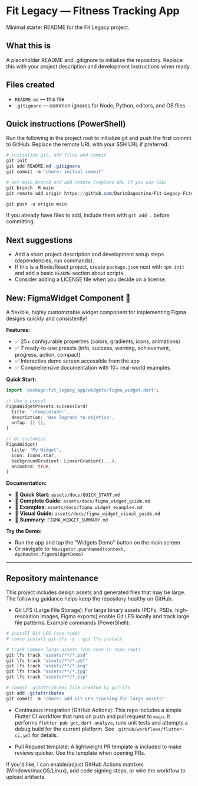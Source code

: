 # Fit Legacy — Fitness Tracking App

Minimal starter README for the Fit Legacy project.

## What this is
A placeholder README and .gitignore to initialize the repository. Replace this with your project description and development instructions when ready.

## Files created
- `README.md` — this file
- `.gitignore` — common ignores for Node, Python, editors, and OS files

## Quick instructions (PowerShell)
Run the following in the project root to initialize git and push the first commit to GitHub. Replace the remote URL with your SSH URL if preferred.

```powershell
# initialize git, add files and commit
git init
git add README.md .gitignore
git commit -m "chore: initial commit"

# set main branch and add remote (replace URL if you use SSH)
git branch -M main
git remote add origin https://github.com/DarioDagostino/Fit-Legacy-Fitness-Tracking-App.git

git push -u origin main
```

If you already have files to add, include them with `git add .` before committing.

## Next suggestions
- Add a short project description and development setup steps (dependencies, run commands).
- If this is a Node/React project, create `package.json` next with `npm init` and add a basic `README` section about scripts.
- Consider adding a LICENSE file when you decide on a license.

## New: FigmaWidget Component 🎨

A flexible, highly customizable widget component for implementing Figma designs quickly and consistently!

**Features:**
- ✅ 25+ configurable properties (colors, gradients, icons, animations)
- ✅ 7 ready-to-use presets (info, success, warning, achievement, progress, action, compact)
- ✅ Interactive demo screen accessible from the app
- ✅ Comprehensive documentation with 10+ real-world examples

**Quick Start:**
```dart
import 'package:fit_legacy_app/widgets/figma_widget.dart';

// Use a preset
FigmaWidgetPresets.successCard(
  title: '¡Completado!',
  description: 'Has logrado tu objetivo',
  onTap: () {},
)

// Or customize
FigmaWidget(
  title: 'My Widget',
  icon: Icons.star,
  backgroundGradient: LinearGradient(...),
  animated: true,
)
```

**Documentation:**
- 📘 **Quick Start:** `assets/docs/QUICK_START.md`
- 📗 **Complete Guide:** `assets/docs/figma_widget_guide.md`
- 📙 **Examples:** `assets/docs/figma_widget_examples.md`
- 📕 **Visual Guide:** `assets/docs/figma_widget_visual_guide.md`
- 📄 **Summary:** `FIGMA_WIDGET_SUMMARY.md`

**Try the Demo:**
- Run the app and tap the "Widgets Demo" button on the main screen
- Or navigate to: `Navigator.pushNamed(context, AppRoutes.figmaWidgetDemo)`

---

## Repository maintenance

This project includes design assets and generated files that may be large. The following guidance helps keep the repository healthy on GitHub.

- Git LFS (Large File Storage): For large binary assets (PDFs, PSDs, high-resolution images, Figma exports) enable Git LFS locally and track large file patterns. Example commands (PowerShell):

```powershell
# install Git LFS (one-time)
# choco install git-lfs -y ; git lfs install

# track common large assets (run once in repo root)
git lfs track "assets/**/*.psd"
git lfs track "assets/**/*.pdf"
git lfs track "assets/**/*.png"
git lfs track "assets/**/*.jpg"
git lfs track "assets/**/*.zip"

# commit .gitattributes file created by git-lfs
git add .gitattributes
git commit -m "chore: add Git LFS tracking for large assets"
```

- Continuous Integration (GitHub Actions): This repo includes a simple Flutter CI workflow that runs on push and pull request to `main`. It performs `flutter pub get`, `dart analyze`, runs unit tests and attempts a debug build for the current platform. See `.github/workflows/flutter-ci.yml` for details.

- Pull Request template: A lightweight PR template is included to make reviews quicker. Use the template when opening PRs.

If you'd like, I can enable/adjust GitHub Actions matrixes (Windows/macOS/Linux), add code signing steps, or wire the workflow to upload artifacts.
